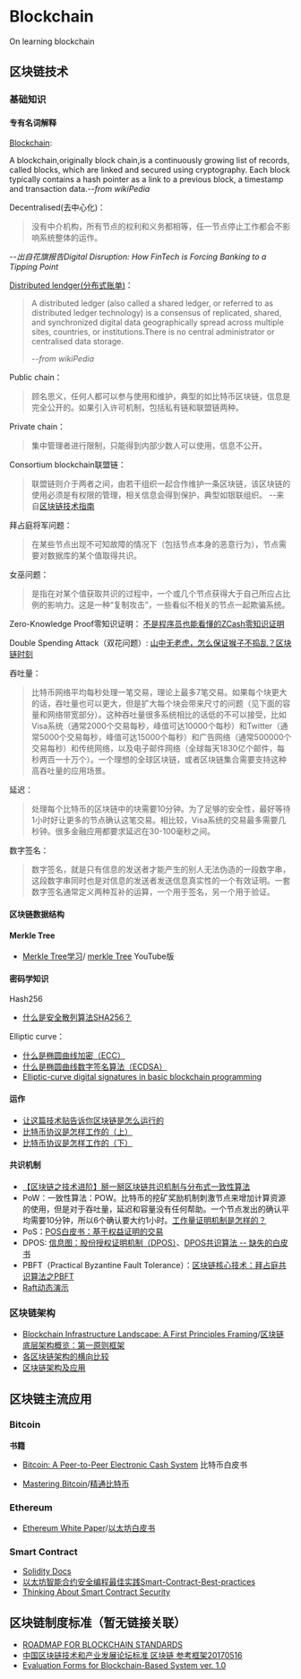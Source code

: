 # Blockchain
On learning blockchain

## 区块链技术

### 基础知识
#### 专有名词解释

[Blockchain](https://en.wikipedia.org/wiki/Blockchain):
>
A blockchain,originally block chain,is a continuously growing list of records, called blocks, which are linked and secured using cryptography. 
Each block typically contains a hash pointer as a link to a previous block, a timestamp and transaction data.--*from wikiPedia*

Decentralised(去中心化)：
>没有中介机构，所有节点的权利和义务都相等，任一节点停止工作都会不影响系统整体的运作。
>
--*出自花旗报告Digital Disruption: How FinTech is Forcing Banking to a Tipping Point*

[Distributed lendger(分布式账单)](https://en.wikipedia.org/wiki/Distributed_ledger)：
>A distributed ledger (also called a shared ledger, or referred to as distributed ledger technology) is a consensus of replicated, shared, and synchronized digital data geographically spread across multiple sites, countries, or institutions.There is no central administrator or centralised data storage.
>
>--*from wikiPedia*

Public chain：
>顾名思义，任何人都可以参与使用和维护，典型的如比特币区块链，信息是完全公开的。如果引入许可机制，包括私有链和联盟链两种。


Private chain：
>集中管理者进行限制，只能得到内部少数人可以使用，信息不公开。


Consortium blockchain联盟链：
>联盟链则介于两者之间，由若干组织一起合作维护一条区块链，该区块链的使用必须是有权限的管理，相关信息会得到保护，典型如银联组织。
--来自[区块链技术指南](https://yeasy.gitbooks.io/blockchain_guide/content/born/what.html)

拜占庭将军问题：
>在某些节点出现不可知故障的情况下（包括节点本身的恶意行为），节点需要对数据库的某个值取得共识。

女巫问题：
>是指在对某个值获取共识的过程中，一个或几个节点获得大于自己所应占比例的影响力。这是一种“复制攻击”，一些看似不相关的节点一起欺骗系统。


Zero-Knowledge Proof零知识证明：
[不是程序员也能看懂的ZCash零知识证明](http://www.sohu.com/a/121847942_475384)

Double Spending Attack（双花问题）:
[山中无老虎，怎么保证猴子不捣乱？区块链时刻](https://zhuanlan.zhihu.com/p/25692826)


吞吐量：
>比特币网络平均每秒处理一笔交易，理论上最多7笔交易。如果每个块更大的话，吞吐量也可以更大，但是扩大每个块会带来尺寸的问题（见下面的容量和网络带宽部分）。这种吞吐量很多系统相比的话低的不可以接受，比如Visa系统（通常2000个交易每秒，峰值可达10000个每秒）和Twitter（通常5000个交易每秒，峰值可达15000个每秒）和广告网络（通常500000个交易每秒）和传统网络，以及电子邮件网络（全球每天1830亿个邮件，每秒两百一十万个）。一个理想的全球区块链，或者区块链集合需要支持这种高吞吐量的应用场景。

延迟：
>处理每个比特币的区块链中的块需要10分钟。为了足够的安全性，最好等待1小时好让更多的节点确认这笔交易。相比较，Visa系统的交易最多需要几秒钟。很多金融应用都要求延迟在30-100毫秒之间。

数字签名：
>数字签名，就是只有信息的发送者才能产生的别人无法伪造的一段数字串，这段数字串同时也是对信息的发送者发送信息真实性的一个有效证明。一套数字签名通常定义两种互补的运算，一个用于签名，另一个用于验证。


#### 区块链数据结构

#### Merkle Tree

* [Merkle Tree学习](http://www.cnblogs.com/fengzhiwu/p/5524324.html)/
[merkle Tree](https://www.youtube.com/watch?v=Js535LqapFE#t=238) YouTube版

#### 密码学知识

Hash256

* [什么是安全散列算法SHA256？](http://8btc.com/article-136-1.html)

Elliptic curve：

* [什么是椭圆曲线加密（ECC）](http://8btc.com/article-138-1.html)
* [什么是椭圆曲线数字签名算法（ECDSA）](http://8btc.com/article-140-1.html)
* [Elliptic-curve digital signatures
in basic blockchain programming](http://davidederosa.com/basic-blockchain-programming/elliptic-curve-digital-signatures/)


#### 运作

* [让这篇技术贴告诉你区块链是怎么运行的](https://yq.aliyun.com/articles/60218?spm=5176.8067842.tagmain.89.vy6RKf)
* [比特币协议是怎样工作的（上）](http://www.8btc.com/bitcoin-contract)
* [比特币协议是怎样工作的（下）](http://www.8btc.com/bitcoin-contract2)




#### 共识机制

* [【区块链之技术进阶】掰一掰区块链共识机制与分布式一致性算法](https://yq.aliyun.com/articles/60400)
* PoW：一致性算法：POW。比特币的挖矿奖励机制刺激节点来增加计算资源的使用，但是对于吞吐量，延迟和容量没有任何帮助。一个节点发出的确认平均需要10分钟，所以6个确认要大约1小时。[工作量证明机制是怎样的？](http://8btc.com/article-160-1.html)
* PoS：[POS白皮书：基于权益证明的交易](http://www.8btc.com/pos-white-book)
* DPOS: [信息图：股份授权证明机制（DPOS）](http://www.8btc.com/dpossha)、[DPOS共识算法 -- 缺失的白皮书](https://steemit.com/dpos/@legendx/dpos)
* PBFT（Practical Byzantine Fault Tolerance）：[区块链核心技术：拜占庭共识算法之PBFT](http://www.jianshu.com/p/fb5edf031afd)
* [Raft动态演示](http://thesecretlivesofdata.com/raft/?spm=5176.100239.blogcont60400.8.7rQOfk)

### 区块链架构

* [Blockchain Infrastructure Landscape: A First Principles Framing](https://blog.bigchaindb.com/blockchain-infrastructure-landscape-a-first-principles-framing-92cc5549bafe)/[区块链底层架构概览：第一原则框架](http://ethfans.org/posts/blockchain-infrastructure-landscape-a-first-principles)
* [各区块链架构的横向比较](http://www.sohu.com/a/159487224_684500)
* [区块链架构及应用](http://www.360doc.com/content/17/0820/04/30836886_680524486.shtml)




## 区块链主流应用

### Bitcoin
**书籍**
* [Bitcoin: A Peer-to-Peer Electronic Cash System](https://bitcoin.org/bitcoin.pdf) 比特币白皮书

* [Mastering Bitcoin](http://chimera.labs.oreilly.com/books/1234000001802/index.html)/[精通比特币](http://book.8btc.com/books/1/master_bitcoin/_book/)


### Ethereum
* [Ethereum White Paper](https://github.com/ethereum/wiki/wiki/White-Paper)/[以太坊白皮书](https://github.com/ethereum/wiki/wiki/%5B%E4%B8%AD%E6%96%87%5D-%E4%BB%A5%E5%A4%AA%E5%9D%8A%E7%99%BD%E7%9A%AE%E4%B9%A6)


### Smart Contract
* [Solidity Docs](https://solidity.readthedocs.io/en/latest/introduction-to-smart-contracts.html)
* [以太坊智能合约安全编程最佳实践Smart-Contract-Best-practices](https://github.com/ConsenSys/smart-contract-best-practices)
* [Thinking About Smart Contract Security](https://blog.ethereum.org/2016/06/19/thinking-smart-contract-security/)

## 区块链制度标准（暂无链接关联）
* [ROADMAP FOR BLOCKCHAIN STANDARDS]()
* [中国区块链技术和产业发展论坛标准 区块链 参考框架20170516]()
* [Evaluation Forms for Blockchain-Based System ver. 1.0]()



  
    

